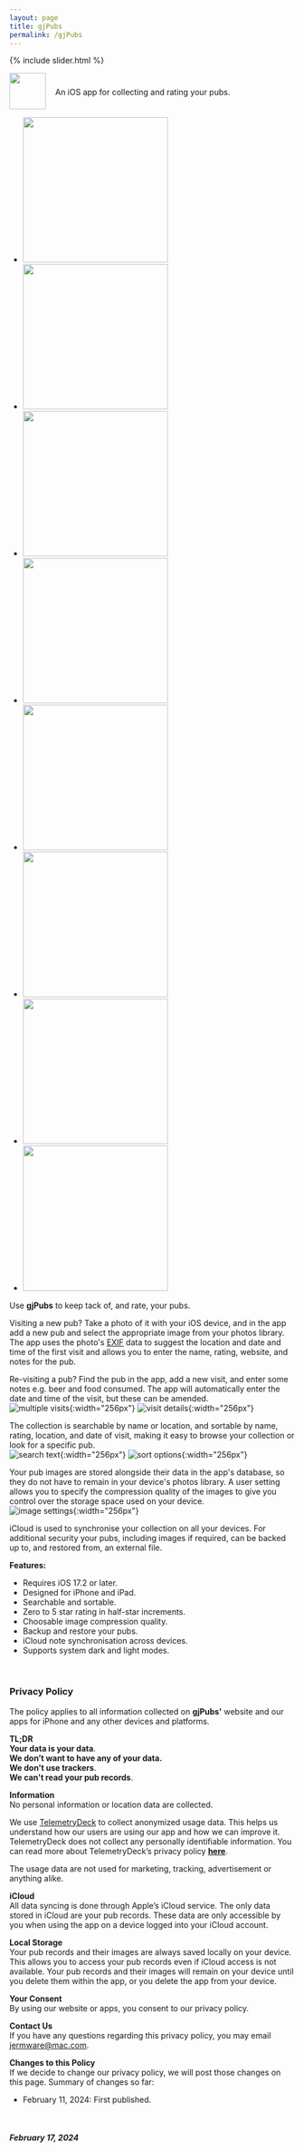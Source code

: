 ```yaml
---
layout: page
title: gjPubs
permalink: /gjPubs
---
```


{% include slider.html %}

<span style="float: left; line-height: 0px;">
<img width="64" height="64" src="/images/gjPubs/gjPubs-icon.png">
</span>
<span style="float: left; padding: 25px 0px 0px 17px;">
An iOS app for collecting and rating your pubs.
</span>
<div style="clear: both;"></div>

<div id="gallery">
    <ul id="lightSlider" class="cS-hidden">
        <!-- <li data-src="large"><img src="medium"></li> -->
        <li data-src="/images/gjPubs/gjPubs-1m.png"><img src="/images/gjPubs/gjPubs-1s.png" width=256px></li>
        <li data-src="/images/gjPubs/gjPubs-2m.png"><img src="/images/gjPubs/gjPubs-2s.png" width=256px></li>
        <li data-src="/images/gjPubs/gjPubs-3m.png"><img src="/images/gjPubs/gjPubs-3s.png" width=256px></li>
        <li data-src="/images/gjPubs/gjPubs-4m.png"><img src="/images/gjPubs/gjPubs-4s.png" width=256px></li>
        <li data-src="/images/gjPubs/gjPubs-5m.png"><img src="/images/gjPubs/gjPubs-5s.png" width=256px></li>
        <li data-src="/images/gjPubs/gjPubs-6m.png"><img src="/images/gjPubs/gjPubs-6s.png" width=256px></li>
        <li data-src="/images/gjPubs/gjPubs-7m.png"><img src="/images/gjPubs/gjPubs-7s.png" width=256px></li>
        <li data-src="/images/gjPubs/gjPubs-8m.png"><img src="/images/gjPubs/gjPubs-8s.png" width=256px></li>
    </ul>
</div>

Use **gjPubs** to keep tack of, and rate, your pubs.

Visiting a new pub? Take a photo of it with your iOS device, and in the app add a new pub and select the appropriate image from your photos library. The app uses the photo's [EXIF](https://en.wikipedia.org/wiki/Exif) data to suggest the location and date and time of the first visit and allows you to enter the name, rating, website, and notes for the pub.

Re-visiting a pub? Find the pub in the app, add a new visit, and enter some notes e.g. beer and food consumed. The app will automatically enter the date and time of the visit, but these can be amended.  
![multiple visits](/images/gjPubs/0-multiple-visits.png){:width="256px"}
![visit details](/images/gjPubs/1-visit-details.png){:width="256px"}

The collection is searchable by name or location, and sortable by name, rating, location, and date of visit, making it easy to browse your collection or look for a specific pub.  
![search text](/images/gjPubs/2-search-text.png){:width="256px"}
![sort options](/images/gjPubs/3-sort-options.png){:width="256px"}

Your pub images are stored alongside their data in the app's database, so they do not have to remain in your device's photos library. A user setting allows you to specify the compression quality of the images to give you control over the storage space used on your device.  
![image settings](/images/gjPubs/4-image-settings.png){:width="256px"}

iCloud is used to synchronise your collection on all your devices. For additional security your pubs, including images if required, can be backed up to, and restored from, an external file.

**Features:**
- Requires iOS 17.2 or later.
- Designed for iPhone and iPad.
- Searchable and sortable.
- Zero to 5 star rating in half-star increments.
- Choosable image compression quality.
- Backup and restore your pubs.
- iCloud note synchronisation across devices.
- Supports system dark and light modes.

<!--[![download](/images/Download_on_the_App_Store_Badge_US-UK_RGB_blk_092917.svg)](https://apps.apple.com/app/gjpubs/id6475642254?platform=iphone)-->

<br>
<h3 id="privacy">Privacy Policy</h3>

The policy applies to all information collected on **gjPubs'** website and our apps for iPhone and any other devices and platforms.

**TL;DR**  
**Your data is your data**.  
**We don’t want to have any of your data.**  
**We don't use trackers**.  
**We can't read your pub records**.  

**Information**  
No personal information or location data are collected.

We use [TelemetryDeck](https://telemetrydeck.com) to collect anonymized usage data. This helps us understand how our users are using our app and how we can improve it. TelemetryDeck does not collect any personally identifiable information. You can read more about TelemetryDeck’s privacy policy **[here](https://telemetrydeck.com/privacy)**.

The usage data are not used for marketing, tracking, advertisement or anything alike.

**iCloud**  
All data syncing is done through Apple’s iCloud service. The only data stored in iCloud are your pub records. These data are only accessible by you when using the app on a device logged into your iCloud account.

**Local Storage**  
Your pub records and their images are always saved locally on your device. This allows you to access your pub records even if iCloud access is not available. Your pub records and their images will remain on your device until you delete them within the app, or you delete the app from your device.

**Your Consent**  
By using our website or apps, you consent to our privacy policy.

**Contact Us**  
If you have any questions regarding this privacy policy, you may email [jermware@mac.com](mailto:jermware@mac.com).

**Changes to this Policy**  
If we decide to change our privacy policy, we will post those changes on this page. Summary of changes so far:

- February 11, 2024: First published.

<br>

##### February 17, 2024
